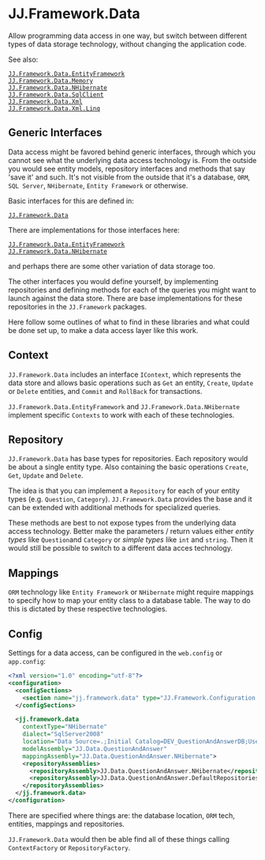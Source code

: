 ﻿JJ.Framework.Data
=================

Allow programming data access in one way, but switch between different types of data storage technology, without changing the application code.

See also:

[`JJ.Framework.Data.EntityFramework`](https://dev.azure.com/jjvanzon/JJs-Software/_artifacts/feed/JJs-Pre-Release-Package-Feed/NuGet/JJ.Framework.Data.EntityFramework/overview)  
[`JJ.Framework.Data.Memory`](https://dev.azure.com/jjvanzon/JJs-Software/_artifacts/feed/JJs-Pre-Release-Package-Feed/NuGet/JJ.Framework.Data.Memory/overview)  
[`JJ.Framework.Data.NHibernate`](https://dev.azure.com/jjvanzon/JJs-Software/_artifacts/feed/JJs-Pre-Release-Package-Feed/NuGet/JJ.Framework.Data.NHibernate/overview)  
[`JJ.Framework.Data.SqlClient`](https://dev.azure.com/jjvanzon/JJs-Software/_artifacts/feed/JJs-Pre-Release-Package-Feed/NuGet/JJ.Framework.Data.SqlClient/overview)  
[`JJ.Framework.Data.Xml`](https://dev.azure.com/jjvanzon/JJs-Software/_artifacts/feed/JJs-Pre-Release-Package-Feed/NuGet/JJ.Framework.Data.Xml/overview)  
[`JJ.Framework.Data.Xml.Linq`](https://dev.azure.com/jjvanzon/JJs-Software/_artifacts/feed/JJs-Pre-Release-Package-Feed/NuGet/JJ.Framework.Data.Xml.Linq/overview)


Generic Interfaces
------------------

Data access might be favored behind generic interfaces, through which you cannot see what the underlying data access technology is. From the outside you would see entity models, repository interfaces and methods that say 'save it' and such. It's not visible from the outside that it's a database, `ORM`, `SQL Server`, `NHibernate`, `Entity Framework` or otherwise.

Basic interfaces for this are defined in:

[`JJ.Framework.Data`](https://dev.azure.com/jjvanzon/JJs-Software/_artifacts/feed/JJs-Pre-Release-Package-Feed/NuGet/JJ.Framework.Data/overview)

There are implementations for those interfaces here:

[`JJ.Framework.Data.EntityFramework`](https://dev.azure.com/jjvanzon/JJs-Software/_artifacts/feed/JJs-Pre-Release-Package-Feed/NuGet/JJ.Framework.Data.EntityFramework/overview)  
[`JJ.Framework.Data.NHibernate`](https://dev.azure.com/jjvanzon/JJs-Software/_artifacts/feed/JJs-Pre-Release-Package-Feed/NuGet/JJ.Framework.Data.NHibernate/overview)

and perhaps there are some other variation of data storage too.

The other interfaces you would define yourself, by implementing repositories and defining methods for each of the queries you might want to launch against the data store. There are base implementations for these repositories in the `JJ.Framework` packages.

Here follow some outlines of what to find in these libraries and what could be done set up, to make a data access layer like this work.


Context
-------

`JJ.Framework.Data` includes an interface `IContext`, which represents the data store and allows basic operations such as `Get` an entity, `Create`, `Update` or `Delete` entities, and `Commit` and `RollBack` for transactions.

`JJ.Framework.Data.EntityFramework` and `JJ.Framework.Data.NHibernate` implement specific `Contexts` to work with each of these technologies.


Repository
----------

`JJ.Framework.Data` has base types for repositories. Each repository would be about a single entity type. Also containing the basic operations `Create`, `Get`, `Update` and `Delete`.

The idea is that you can implement a `Repository` for each of your entity types (e.g. `Question`, `Category`). `JJ.Framework.Data` provides the base and it can be extended with additional methods for specialized queries.

These methods are best to not expose types from the underlying data access technology. Better make the parameters / return values either *entity types* like `Question`and `Category` or *simple types* like `int` and `string`. Then it would still be possible to switch to a different data acces technology.


Mappings
--------

`ORM` technology like `Entity Framework` or `NHibernate` might require mappings to specify how to map your entity class to a database table. The way to do this is dictated by these respective technologies.


Config
------

Settings for a data access, can be configured in the `web.config` or `app.config`:

```xml
<?xml version="1.0" encoding="utf-8"?>
<configuration>
  <configSections>
    <section name="jj.framework.data" type="JJ.Framework.Configuration.ConfigurationSectionHandler, JJ.Framework.Configuration" />
  </configSections>

  <jj.framework.data
    contextType="NHibernate"
    dialect="SqlServer2008"
    location="Data Source=.;Initial Catalog=DEV_QuestionAndAnswerDB;User ID=...;Password=...;Persist Security Info=True"
    modelAssembly="JJ.Data.QuestionAndAnswer"
    mappingAssembly="JJ.Data.QuestionAndAnswer.NHibernate">
    <repositoryAssemblies>
      <repositoryAssembly>JJ.Data.QuestionAndAnswer.NHibernate</repositoryAssembly>
      <repositoryAssembly>JJ.Data.QuestionAndAnswer.DefaultRepositories</repositoryAssembly>
    </repositoryAssemblies>
  </jj.framework.data>
</configuration>
```

There are specified where things are: the database location, `ORM` tech, entities, mappings and repositories.

`JJ.Framework.Data` would then be able find all of these things  calling `ContextFactory` or `RepositoryFactory`.

